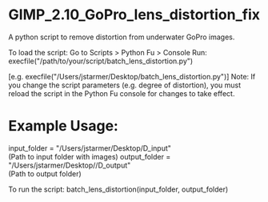 # GIMP_2.10_GoPro_lens_distortion_fix
A python script to remove distortion from underwater GoPro images.

To load the script:
Go to Scripts > Python Fu > Console
Run:
execfile("/path/to/your/script/batch_lens_distortion.py")

[e.g. execfile("/Users/jstarmer/Desktop/batch_lens_distortion.py")]
Note: If you change the script parameters (e.g. degree of distortion), you must reload the script in the Python Fu console for changes to take effect.

# Example Usage:
input_folder = "/Users/jstarmer/Desktop/D_input"  
(Path to input folder with images)
output_folder = "/Users/jstarmer/Desktop//D_output"  
(Path to output folder)

To run the script:
batch_lens_distortion(input_folder, output_folder)
